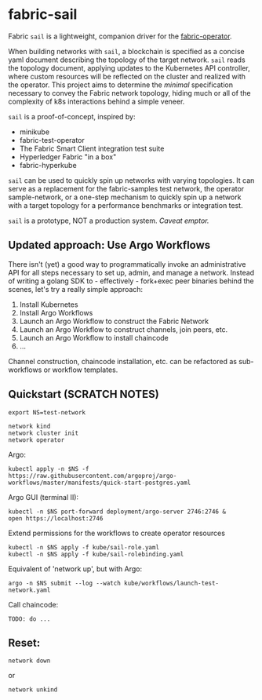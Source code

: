 # fabric-sail

Fabric `sail` is a lightweight, companion driver for the [fabric-operator](https://github.com/hyperledger-labs/fabric-operator).

When building networks with `sail`, a blockchain is specified as a concise yaml document describing the topology of
the target network.  `sail` reads the topology document, applying updates to the Kubernetes API controller, where
custom resources will be reflected on the cluster and realized with the operator.  This project aims to determine the
_minimal_ specification necessary to convey the Fabric network topology, hiding much or all of the complexity of k8s
interactions behind a simple veneer.

`sail` is a proof-of-concept, inspired by: 

- minikube
- fabric-test-operator 
- The Fabric Smart Client integration test suite
- Hyperledger Fabric "in a box"
- fabric-hyperkube

`sail` can be used to quickly spin up networks with varying topologies.  It can serve as a replacement for the
fabric-samples test network, the operator sample-network, or a one-step mechanism to quickly spin up a network with
a target topology for a performance benchmarks or integration test.

`sail` is a prototype, NOT a production system.  _Caveat emptor._



## Updated approach:  Use Argo Workflows 

There isn't (yet) a good way to programmatically invoke an administrative API for all steps necessary to 
set up, admin, and manage a network.   Instead of writing a golang SDK to - effectively - fork+exec peer 
binaries behind the scenes, let's try a really simple approach: 

1. Install Kubernetes 
2. Install Argo Workflows 
3. Launch an Argo Workflow to construct the Fabric Network 
4. Launch an Argo Workflow to construct channels, join peers, etc. 
5. Launch an Argo Workflow to install chaincode
6. ... 

Channel construction, chaincode installation, etc. can be refactored as sub-workflows or workflow templates. 


## Quickstart (SCRATCH NOTES)


```shell
export NS=test-network
```

```shell
network kind
network cluster init
network operator
```

Argo: 
```shell
kubectl apply -n $NS -f https://raw.githubusercontent.com/argoproj/argo-workflows/master/manifests/quick-start-postgres.yaml
```

Argo GUI (terminal II): 
```shell
kubectl -n $NS port-forward deployment/argo-server 2746:2746 & 
open https://localhost:2746 
```

Extend permissions for the workflows to create operator resources 
```shell
kubectl -n $NS apply -f kube/sail-role.yaml 
kubectl -n $NS apply -f kube/sail-rolebinding.yaml 
```


Equivalent of 'network up', but with Argo:
```shell
argo -n $NS submit --log --watch kube/workflows/launch-test-network.yaml
```

Call chaincode:
```shell
TODO: do ... 
```

## Reset: 

```shell
network down
```
or 
```shell
network unkind
```